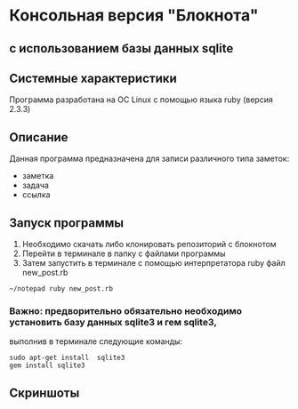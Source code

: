 # Консольная версия "Блокнота" 
## с использованием базы данных sqlite

## Системные характеристики
Программа разработана на ОС Linux с помощью языка ruby (версия 2.3.3)

## Описание
Данная программа предназначена для записи различного типа заметок:
- заметка
- задача
- ссылка

## Запуск программы
1. Необходимо скачать либо клонировать репозиторий с блокнотом
2. Перейти в терминале в папку с файлами программы
3. Затем запустить в терминале с помощью интерпретатора ruby файл new_post.rb
```
~/notepad ruby new_post.rb
```
### Важно: предворительно обязательно необходимо установить базу данных sqlite3 и гем sqlite3,
выполнив в терминале следующие команды:
```~/notepad
sudo apt-get install  sqlite3
gem install sqlite3
```

## Скриншоты

